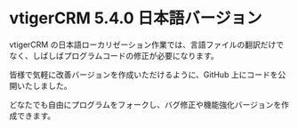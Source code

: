 ﻿vtigerCRM 5.4.0 日本語バージョン
================================================

vtigerCRM の日本語ローカリゼーション作業では、言語ファイルの翻訳だけでなく、しばしばプログラムコードの修正が必要になります。

皆様で気軽に改善バージョンを作成いただけるように、GitHub 上にコードを公開いたしました。

どなたでも自由にプログラムをフォークし、バグ修正や機能強化バージョンを作成できます。

<br>
